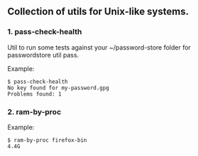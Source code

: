## Collection of utils for Unix-like systems.

### 1. pass-check-health

Util to run some tests against your ~/password-store folder for passwordstore util pass.

Example:
```
$ pass-check-health
No key found for my-password.gpg
Problems found: 1
```

### 2. ram-by-proc

Example:
```
$ ram-by-proc firefox-bin
4.4G
```
